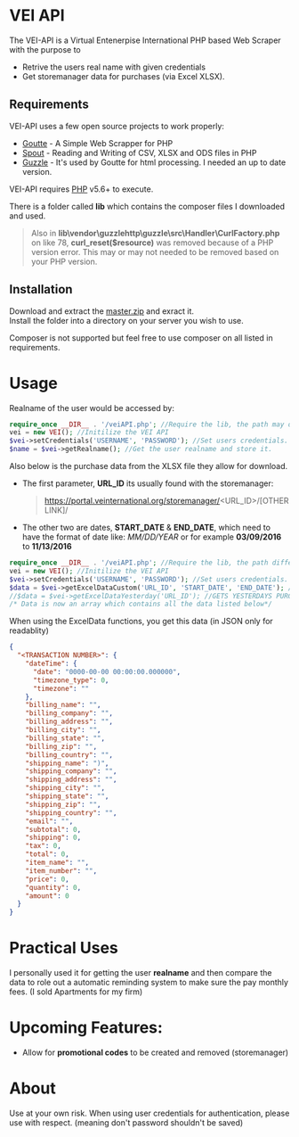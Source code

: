 # VEI API
The VEI-API is a Virtual Entenerpise International PHP based Web Scraper with the purpose to
  - Retrive the users real name with given credentials
  - Get storemanager data for purchases (via Excel XLSX).

## Requirements
VEI-API  uses a few open source projects to work properly:
* [Goutte] - A Simple Web Scrapper for PHP
* [Spout] - Reading and Writing of CSV, XLSX and ODS files in PHP
* [Guzzle] - It's used by Goutte for html processing. I needed an up to date version.

VEI-API requires [PHP](http://php.net) v5.6+ to execute.  

There is a folder called **lib** which contains the composer files I downloaded and  used.  
>Also in **lib\vendor\guzzlehttp\guzzle\src\Handler\CurlFactory.php** on like 78, **curl_reset($resource)** was removed because of a PHP version error. This may or may not needed to be removed based on your PHP version. 

## Installation

Download and extract the [master.zip](https://github.com/box/spout/archive/master.zip) and exract it.  
Install the folder into a directory on your server you wish to use.

Composer is not supported but feel free to use composer on all listed in requirements.

# Usage
Realname of the user would be accessed by:
```php
require_once __DIR__ . '/veiAPI.php'; //Require the lib, the path may differ
vei = new VEI(); //Initilize the VEI API
$vei->setCredentials('USERNAME', 'PASSWORD'); //Set users credentials.
$name = $vei->getRealname(); //Get the user realname and store it.
```
Also below is the purchase data from the XLSX file they allow for download.
* The first parameter, **URL_ID** its usually found with the storemanager: 
   >https://portal.veinternational.org/storemanager/<URL_ID>/[OTHER LINK]/
* The other two are dates, **START_DATE** & **END_DATE**, which need to have the format of date like: *MM/DD/YEAR* or for example **03/09/2016** to **11/13/2016** 

```php
require_once __DIR__ . '/veiAPI.php'; //Require the lib, the path differ
vei = new VEI(); //Initilize the VEI API
$vei->setCredentials('USERNAME', 'PASSWORD'); //Set users credentials.
$data = $vei->getExcelDataCustom('URL_ID', 'START_DATE', 'END_DATE'); //DATA
//$data = $vei->getExcelDataYesterday('URL_ID'); //GETS YESTERDAYS PURCHASES
/* Data is now an array which contains all the data listed below*/
```
When using the ExcelData functions, you get this data (in JSON only for readablity)
```JSON
{
  "<TRANSACTION NUMBER>": {
    "dateTime": {
      "date": "0000-00-00 00:00:00.000000",
      "timezone_type": 0,
      "timezone": ""
    },
    "billing_name": "",
    "billing_company": "",
    "billing_address": "",
    "billing_city": "",
    "billing_state": "",
    "billing_zip": "",
    "billing_country": "",
    "shipping_name": ")",
    "shipping_company": "",
    "shipping_address": "",
    "shipping_city": "",
    "shipping_state": "",
    "shipping_zip": "",
    "shipping_country": "",
    "email": "",
    "subtotal": 0,
    "shipping": 0,
    "tax": 0,
    "total": 0,
    "item_name": "",
    "item_number": "",
    "price": 0,
    "quantity": 0,
    "amount": 0
  }
}
```
# Practical Uses

I personally used it for getting the user **realname** and then compare the data to role out a automatic reminding system to make sure the pay monthly fees. (I sold Apartments for my firm)

# Upcoming Features:
* Allow for **promotional codes** to be created and removed (storemanager)
# About
Use at your own risk. When using user credentials for authentication, please use with respect. (meaning don't password shouldn't be saved)


[//]: # (These are reference links used in the body of this note and get stripped out when the markdown processor does its job. There is no need to format nicely because it shouldn't be seen. Thanks SO - http://stackoverflow.com/questions/4823468/store-comments-in-markdown-syntax)

   [Goutte]: <https://github.com/FriendsOfPhp/Goutte>
   [Spout]: <https://github.com/box/spout>
   [Guzzle]: <https://github.com/guzzle/guzzle>

 
